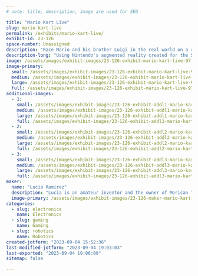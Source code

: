 ```yaml
---
# note: title, description, image are used for SEO

title: "Mario Kart Live"
slug: mario-kart-live
permalink: /exhibits/mario-kart-live/
exhibit-id: 23-126
space-number: Unassigned
description: "Race Mario and his brother Luigi in the real world on a race track built inside a trailer."
description-long: "Using Nintendo's augmented reality created for the Switch 4 players will be able to race through a real world track against their friends."
image: /assets/images/exhibit-images/23-126-exhibit-mario-kart-live-97fc544b-efa0-4762-b203-d147f2376deb-large.jpeg
image-primary: 
  small: /assets/images/exhibit-images/23-126-exhibit-mario-kart-live-97fc544b-efa0-4762-b203-d147f2376deb-small.jpeg
  medium: /assets/images/exhibit-images/23-126-exhibit-mario-kart-live-97fc544b-efa0-4762-b203-d147f2376deb-medium.jpeg
  large: /assets/images/exhibit-images/23-126-exhibit-mario-kart-live-97fc544b-efa0-4762-b203-d147f2376deb-large.jpeg
  full: /assets/images/exhibit-images/23-126-exhibit-mario-kart-live-97fc544b-efa0-4762-b203-d147f2376deb-full.jpeg
additional-images: 
  - 1:
    small: /assets/images/exhibit-images/23-126-exhibit-addl1-mario-kart-live-1d24da01-994c-427e-b396-2a974301827d-small.jpeg
    medium: /assets/images/exhibit-images/23-126-exhibit-addl1-mario-kart-live-1d24da01-994c-427e-b396-2a974301827d-medium.jpeg
    large: /assets/images/exhibit-images/23-126-exhibit-addl1-mario-kart-live-1d24da01-994c-427e-b396-2a974301827d-large.jpeg
    full: /assets/images/exhibit-images/23-126-exhibit-addl1-mario-kart-live-1d24da01-994c-427e-b396-2a974301827d-full.jpeg
  - 2:
    small: /assets/images/exhibit-images/23-126-exhibit-addl2-mario-kart-live-4ad07207-971c-412e-bb55-fb2fe5bc7c54-small.jpeg
    medium: /assets/images/exhibit-images/23-126-exhibit-addl2-mario-kart-live-4ad07207-971c-412e-bb55-fb2fe5bc7c54-medium.jpeg
    large: /assets/images/exhibit-images/23-126-exhibit-addl2-mario-kart-live-4ad07207-971c-412e-bb55-fb2fe5bc7c54-large.jpeg
    full: /assets/images/exhibit-images/23-126-exhibit-addl2-mario-kart-live-4ad07207-971c-412e-bb55-fb2fe5bc7c54-full.jpeg
  - 3:
    small: /assets/images/exhibit-images/23-126-exhibit-addl3-mario-kart-live-526efb27-784b-4e03-9a93-6e91bb66a9d9-small.jpeg
    medium: /assets/images/exhibit-images/23-126-exhibit-addl3-mario-kart-live-526efb27-784b-4e03-9a93-6e91bb66a9d9-medium.jpeg
    large: /assets/images/exhibit-images/23-126-exhibit-addl3-mario-kart-live-526efb27-784b-4e03-9a93-6e91bb66a9d9-large.jpeg
    full: /assets/images/exhibit-images/23-126-exhibit-addl3-mario-kart-live-526efb27-784b-4e03-9a93-6e91bb66a9d9-full.jpeg
maker: 
  name: "Lucia Ramirez"
  description: "Lucia is an amateur inventor and the owner of Merican Tough. She is beginner machinist and a theme park ride mechanic by trade. She started her career in the United States Air Force and now she is working her way through school to be an engineer."
  image-primary: /assets/images/exhibit-images/23-126-maker-mario-kart-live-02feac9e-bbf1-4d9d-afa9-5eec3b81369d-medium.jpeg
categories: 
  - slug: electronics
    name: Electronics
  - slug: gaming
    name: Gaming
  - slug: robotics
    name: Robotics
created-jotform: "2023-09-04 15:52:36"
last-modified-jotform: "2023-09-04 19:03:03"
last-exported: "2023-09-04 19:06:00"
sitemap: false

---
```


